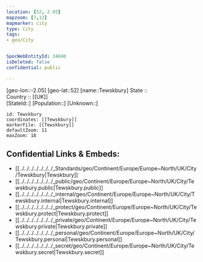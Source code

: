 ```yaml
---
location: [52,-2.05] 
mapzoom: [7,12] 
mapmarker: city 
type: City
tags:
- geo/City


SpocWebEntityId: 34840
isDeleted: false
confidential: public

---
```

[geo-lon::-2.05] 
[geo-lat::52] 
[name::Tewskbury] 
State ::  
Country :: [[UK]]  
[StateId::] 
[Population::] 
[Unknown::] 


```leaflet
id: Tewskbury
coordinates: [[Tewskbury]] 
markerFile: [[Tewskbury]] 
defaultZoom: 11 
maxZoom: 18
```


## Confidential Links & Embeds: 
- [[../../../../../../../_Standards/geo/Continent/Europe/Europe~North/UK/City/Tewskbury|Tewskbury]] 
- [[../../../../../../../_public/geo/Continent/Europe/Europe~North/UK/City/Tewskbury.public|Tewskbury.public]] 
- [[../../../../../../../_internal/geo/Continent/Europe/Europe~North/UK/City/Tewskbury.internal|Tewskbury.internal]] 
- [[../../../../../../../_protect/geo/Continent/Europe/Europe~North/UK/City/Tewskbury.protect|Tewskbury.protect]] 
- [[../../../../../../../_private/geo/Continent/Europe/Europe~North/UK/City/Tewskbury.private|Tewskbury.private]] 
- [[../../../../../../../_personal/geo/Continent/Europe/Europe~North/UK/City/Tewskbury.personal|Tewskbury.personal]] 
- [[../../../../../../../_secret/geo/Continent/Europe/Europe~North/UK/City/Tewskbury.secret|Tewskbury.secret]] 
